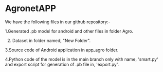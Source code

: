 # AgronetAPP
We have the following files in our github repository:-

1.Generated .pb model for android and other files in folder Agro.

2. Dataset in folder named, "New Folder".

3.Source code of Android application in app_agro folder.

4.Python code of the model is in the main branch only with name, 'smart.py' and export script for generation of .pb file in, 'export.py'.
